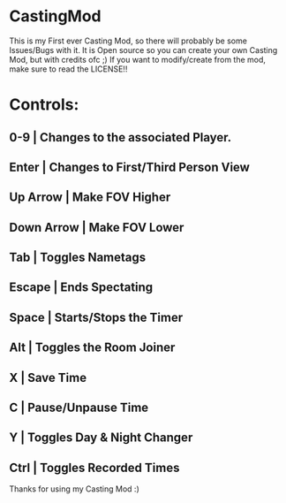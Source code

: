 # CastingMod
This is my First ever Casting Mod, so there will probably be some Issues/Bugs with it.
It is Open source so you can create your own Casting Mod, but with credits ofc ;)
If you want to modify/create from the mod, make sure to read the LICENSE!!

# Controls:

0-9 | Changes to the associated Player.
-----------------------------------------
Enter | Changes to First/Third Person View
-----------------------------------------
Up Arrow | Make FOV Higher
-----------------------------------------
Down Arrow | Make FOV Lower
-----------------------------------------
Tab | Toggles Nametags
-----------------------------------------
Escape | Ends Spectating
-----------------------------------------
Space | Starts/Stops the Timer
-----------------------------------------
Alt | Toggles the Room Joiner
-----------------------------------------
X | Save Time
-----------------------------------------
C | Pause/Unpause Time
-----------------------------------------
Y | Toggles Day & Night Changer
-----------------------------------------
Ctrl | Toggles Recorded Times
-----------------------------------------


Thanks for using my Casting Mod :)
